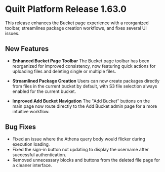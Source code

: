 # Quilt Platform Release 1.63.0

This release enhances the Bucket page experience with a reorganized toolbar, streamlines package creation workflows, and fixes several UI issues.

## New Features

- **Enhanced Bucket Page Toolbar**
  The Bucket page toolbar has been reorganized for improved consistency, now featuring quick actions for uploading files and deleting single or multiple files.

- **Streamlined Package Creation**
  Users can now create packages directly from files in the current bucket by default, with S3 file selection always enabled for the current bucket.

- **Improved Add Bucket Navigation**
  The "Add Bucket" buttons on the main page now route directly to the Add Bucket admin page for a more intuitive workflow.

## Bug Fixes

- Fixed an issue where the Athena query body would flicker during execution loading.
- Fixed the sign-in button not updating to display the username after successful authentication.
- Removed unnecessary blocks and buttons from the deleted file page for a cleaner interface.